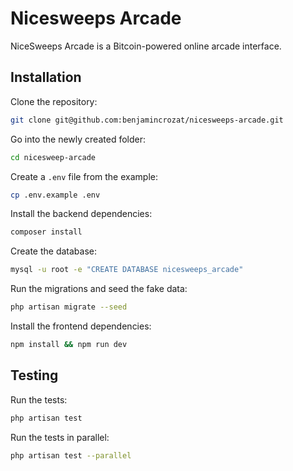 # Nicesweeps Arcade

NiceSweeps Arcade is a Bitcoin-powered online arcade interface.

## Installation

Clone the repository:

```bash
git clone git@github.com:benjamincrozat/nicesweeps-arcade.git
```

Go into the newly created folder:

```bash
cd nicesweep-arcade
```

Create a `.env` file from the example:

```bash
cp .env.example .env
```

Install the backend dependencies:

```bash
composer install
```

Create the database:

```bash
mysql -u root -e "CREATE DATABASE nicesweeps_arcade"
```

Run the migrations and seed the fake data:

```bash
php artisan migrate --seed
```

Install the frontend dependencies:

```bash
npm install && npm run dev
```

## Testing

Run the tests:

```bash
php artisan test
```

Run the tests in parallel:

```bash
php artisan test --parallel
```
